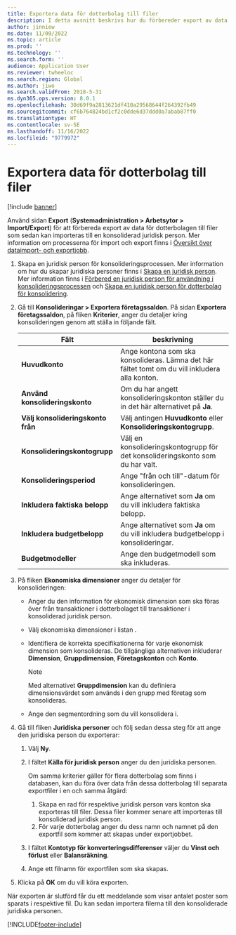 ```yaml
---
title: Exportera data för dotterbolag till filer
description: I detta avsnitt beskrivs hur du förbereder export av data från Microsoft Dynamics 365 Finance och sedan importerar den till en konsoliderad juridisk person.
author: jinniew
ms.date: 11/09/2022
ms.topic: article
ms.prod: ''
ms.technology: ''
ms.search.form: ''
audience: Application User
ms.reviewer: twheeloc
ms.search.region: Global
ms.author: jiwo
ms.search.validFrom: 2018-5-31
ms.dyn365.ops.version: 8.0.1
ms.openlocfilehash: 30d69f9a2813621df410a29568644f264392fb49
ms.sourcegitcommit: cf6b764824bd1cf2c0dde6d37ddd0a7abab87ff0
ms.translationtype: HT
ms.contentlocale: sv-SE
ms.lasthandoff: 11/16/2022
ms.locfileid: "9779972"
---
```

# <a name="export-subsidiary-data-to-files"></a>Exportera data för dotterbolag till filer

[!include [banner](../includes/banner.md)]

Använd sidan **Export** (**Systemadministration \> Arbetsytor \> Import/Export**) för att förbereda export av data för dotterbolagen till filer som sedan kan importeras till en konsoliderad juridisk person. Mer information om processerna för import och export finns i [Översikt över dataimport- och exportjobb](../../fin-ops-core/dev-itpro/data-entities/data-import-export-job.md).

1. Skapa en juridisk person för konsolideringsprocessen. Mer information om hur du skapar juridiska personer finns i [Skapa en juridisk person](../../fin-ops-core/fin-ops/organization-administration/tasks/create-legal-entity.md). Mer information finns i [Förbered en juridisk person för användning i konsolideringsprocessen](prepare-company-for-consolidation.md) och [Skapa en juridisk person för dotterbolag för konsolidering](set-up-subsidiary-company-for-consolidation.md). 

2. Gå till **Konsolideringar \> Exportera företagssaldon**. På sidan **Exportera företagssaldon**, på fliken **Kriterier**, anger du detaljer kring konsolideringen genom att ställa in följande fält.

    | Fält                             | beskrivning |
    |-----------------------------------|-------|
    | **Huvudkonto**                      | Ange kontona som ska konsolideras. Lämna det här fältet tomt om du vill inkludera alla konton. |
    | **Använd konsolideringskonto**         | Om du har angett konsolideringskonton ställer du in det här alternativet på **Ja**. |
    | **Välj konsolideringskonto från** | Välj antingen **Huvudkonto** eller **Konsolideringskontogrupp**. |
    | **Konsolideringskontogrupp**       | Välj en konsolideringskontogrupp för det konsolideringskonto som du har valt. |
    | **Konsolideringsperiod**              | Ange "från och till"-datum för konsolideringen. |
    | **Inkludera faktiska belopp**            | Ange alternativet som **Ja** om du vill inkludera faktiska belopp. |
    | **Inkludera budgetbelopp**            | Ange alternativet som **Ja** om du vill inkludera budgetbelopp i konsolideringar. |
    | **Budgetmodeller**                     | Ange den budgetmodell som ska inkluderas. |

3. På fliken **Ekonomiska dimensioner** anger du detaljer för konsolideringen:

    - Anger du den information för ekonomisk dimension som ska föras över från transaktioner i dotterbolaget till transaktioner i konsoliderad juridisk person.
    - Välj ekonomiska dimensioner i listan .
    - Identifiera de korrekta specifikationerna för varje ekonomisk dimension som konsolideras. De tillgängliga alternativen inkluderar **Dimension**, **Gruppdimension**, **Företagskonton** och **Konto**.

        > [!NOTE]
        > Med alternativet **Gruppdimension** kan du definiera dimensionsvärdet som används i den grupp med företag som konsolideras.

    - Ange den segmentordning som du vill konsolidera i.

4. Gå till fliken **Juridiska personer** och följ sedan dessa steg för att ange den juridiska person du exporterar:

    1. Välj **Ny**.
    2. I fältet **Källa för juridisk person** anger du den juridiska personen.

        Om samma kriterier gäller för flera dotterbolag som finns i databasen, kan du föra över data från dessa dotterbolag till separata exportfiler i en och samma åtgärd:

        1. Skapa en rad för respektive juridisk person vars konton ska exporteras till filer. Dessa filer kommer senare att importeras till konsoliderad juridisk person.
        2. För varje dotterbolag anger du dess namn och namnet på den exportfil som kommer att skapas under exportjobbet.

    3. I fältet **Kontotyp för konverteringsdifferenser** väljer du **Vinst och förlust** eller **Balansräkning**.
    4. Ange ett filnamn för exportfilen som ska skapas.

5. Klicka på **OK** om du vill köra exporten.

När exporten är slutförd får du ett meddelande som visar antalet poster som sparats i respektive fil. Du kan sedan importera filerna till den konsoliderade juridiska personen.


[!INCLUDE[footer-include](../../includes/footer-banner.md)]
